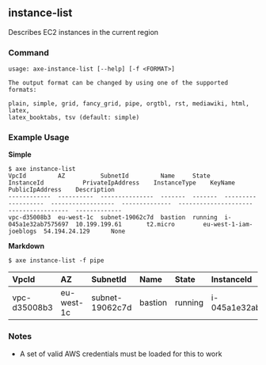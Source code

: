 
## instance-list

Describes EC2 instances in the current region

### Command

```
usage: axe-instance-list [--help] [-f <FORMAT>]

The output format can be changed by using one of the supported formats:

plain, simple, grid, fancy_grid, pipe, orgtbl, rst, mediawiki, html, latex,
latex_booktabs, tsv (default: simple)
```

### Example Usage

**Simple**
```
$ axe instance-list
VpcId         AZ          SubnetId         Name     State    InstanceId           PrivateIpAddress    InstanceType    KeyName                PublicIpAddress    Description
------------  ----------  ---------------  -------  -------  -------------------  ------------------  --------------  ---------------------  -----------------  -------------
vpc-d35008b3  eu-west-1c  subnet-19062c7d  bastion  running  i-045a1e32ab7575697  10.199.199.61       t2.micro        eu-west-1-iam-joeblogs  54.194.24.129      None
```

**Markdown**
```
$ axe instance-list -f pipe
```

| VpcId        | AZ         | SubnetId        | Name    | State   | InstanceId          | PrivateIpAddress   | InstanceType   | KeyName               | PublicIpAddress   | Description   |
|:-------------|:-----------|:----------------|:--------|:--------|:--------------------|:-------------------|:---------------|:----------------------|:------------------|:--------------|
| vpc-d35008b3 | eu-west-1c | subnet-19062c7d | bastion | running | i-045a1e32ab7575697 | 10.199.199.61      | t2.micro       | eu-west-1-iam-joeblogs | 54.194.24.129     | None          |


### Notes

 - A set of valid AWS credentials must be loaded for this to work

